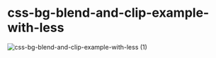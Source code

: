 # css-bg-blend-and-clip-example-with-less
![css-bg-blend-and-clip-example-with-less (1)](https://user-images.githubusercontent.com/38612699/54743701-14381f00-4bef-11e9-8d47-8b2f3aade10b.png)
